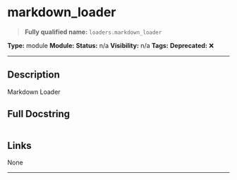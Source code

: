 # markdown_loader
> **Fully qualified name:** `loaders.markdown_loader`

**Type:** module
**Module:** 
**Status:** n/a
**Visibility:** n/a
**Tags:** 
**Deprecated:** ❌

---

## Description
Markdown Loader

## Full Docstring
```

```

## Links
None

---

